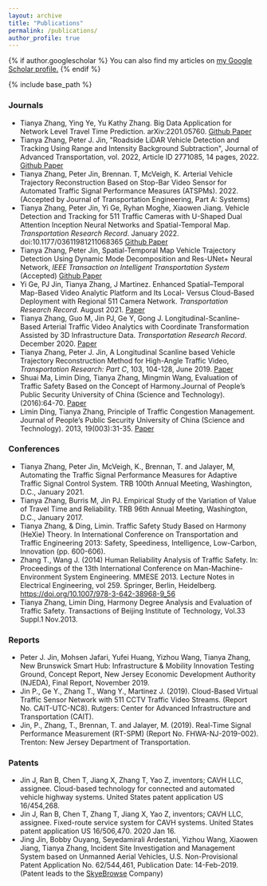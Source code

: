 ```yaml
---
layout: archive
title: "Publications"
permalink: /publications/
author_profile: true
---
```


{% if author.googlescholar %}
  You can also find my articles on <u><a href="{https://scholar.google.com/citations?user=byK6350AAAAJ&hl=e}">my Google Scholar profile</a>.</u>
{% endif %}

{% include base_path %}

<!-- {% for post in site.publications reversed %}
  {% include archive-single.html %}
{% endfor %} -->

### Journals
* Tianya Zhang, Ying Ye, Yu Kathy Zhang. Big Data Application for Network Level Travel Time Prediction. arXiv:2201.05760.
<a href="https://github.com/TeRyZh/Big-Data-Application-for-Network-Level-Travel-Time-Prediction"><i class='fab fa-github'></i> Github </a>
<a href="https://arxiv.org/abs/2201.05760"><i class='fa fa-book'></i> Paper</a>
* Tianya Zhang, Peter J. Jin, "Roadside LiDAR Vehicle Detection and Tracking Using Range and Intensity Background Subtraction", Journal of Advanced Transportation, vol. 2022, Article ID 2771085, 14 pages, 2022. 
<a href="https://github.com/TeRyZh/Roadside-LiDAR-Vehicle-Detection-and-Tracking-Background-Subtraction"><i class='fab fa-github'></i> Github </a>
<a href="https://doi.org/10.1155/2022/2771085"><i class='fa fa-book'></i> Paper</a>
* Tianya Zhang, Peter Jin, Brennan. T, McVeigh, K. Arterial Vehicle Trajectory Reconstruction Based on Stop-Bar Video Sensor for Automated Traffic Signal Performance Measures (ATSPMs). 2022. (Accepted by Journal of Transportation Engineering, Part A: Systems)
* Tianya Zhang, Peter Jin, Yi Ge, Ryhan Moghe, Xiaowen Jiang. Vehicle Detection and Tracking for 511 Traffic Cameras with U-Shaped Dual Attention Inception Neural Networks and Spatial-Temporal Map. _Transportation Research Record_. January 2022. doi:10.1177/03611981211068365
<a href="https://github.com/TeRyZh/Detection-is-Tracking-511-CCTV-Camera-Vehicle-Detection-Using-STMap-and-DAIU-Net"><i class='fab fa-github'></i> Github </a>
<a href="https://journals.sagepub.com/doi/pdf/10.1177/03611981211068365"><i class='fa fa-book'></i> Paper</a>
* Tianya Zhang, Peter Jin, Spatial-Temporal Map Vehicle Trajectory Detection Using Dynamic Mode Decomposition and Res-UNet+ Neural Network, *IEEE Transaction on Intelligent Transportation System* (Accepted) 
<a href="https://github.com/TeRyZh/Reconstruction-NGSIM-Trajectory-with-DMD-and-Res_UNet_plus"><i class='fab fa-github'></i> Github </a>
<a href="https://arxiv.org/abs/2201.04755"><i class='fa fa-book'></i> Paper</a>
* Yi Ge, PJ Jin, Tianya Zhang, J Martinez. Enhanced Spatial–Temporal Map-Based Video Analytic Platform and Its Local- Versus Cloud-Based Deployment with Regional 511 Camera Network. *Transportation Research Record*. August 2021.
<a href="https://journals.sagepub.com/doi/full/10.1177/03611981211036377"><i class='fa fa-book'></i> Paper</a>
* Tianya Zhang, Guo M, Jin PJ, Ge Y, Gong J. Longitudinal-Scanline-Based Arterial Traffic Video Analytics with Coordinate Transformation Assisted by 3D Infrastructure Data. *Transportation Research Record*. December 2020. 
<a href="https://journals.sagepub.com/doi/10.1177/0361198120971257"><i class='fa fa-book'></i> Paper</a>
* Tianya Zhang, Peter J. Jin, A Longitudinal Scanline based Vehicle Trajectory Reconstruction Method for High-Angle Traffic Video, *Transportation Research: Part C*, 103, 104-128, June 2019.
<a href="https://www.sciencedirect.com/science/article/pii/S0968090X18312440"><i class='fa fa-book'></i> Paper</a>
* Shuai Ma, Limin Ding, Tianya Zhang, Mingmin Wang, Evaluation of Traffic Safety Based on the Concept of Harmony.Journal of People’s Public Security University of China (Science and Technology). (2016):64-70. 
<a href="http://www.cnki.com.cn/Article/CJFDTotal-GOAN201602015.htm"><i class='fa fa-book'></i> Paper</a>
* Limin Ding, Tianya Zhang, Principle of Traffic Congestion Management. Journal of People’s Public Security University of China (Science and Technology). 2013, 19(003):31-35.
<a href="http://www.cnki.com.cn/Article/CJFDTotal-GOAN201303007.htm"><i class='fa fa-book'></i> Paper</a>


### Conferences
* Tianya Zhang, Peter Jin, McVeigh, K., Brennan, T. and Jalayer, M, Automating the Traffic Signal Performance Measures for Adaptive Traffic Signal Control System. TRB 100th Annual Meeting, Washington, D.C., January 2021.
* Tianya Zhang, Burris M, Jin PJ. Empirical Study of the Variation of Value of Travel Time and Reliability. TRB 96th Annual Meeting, Washington, D.C., January 2017.
* Tianya Zhang, & Ding, Limin. Traffic Safety Study Based on Harmony (HeXie) Theory. In International Conference on Transportation and Traffic Engineering 2013: Safety, Speediness, Intelligence, Low-Carbon, Innovation (pp. 600-606). 
* Zhang T., Wang J. (2014) Human Reliability Analysis of Traffic Safety. In: Proceedings of the 13th International Conference on Man-Machine-Environment System Engineering. MMESE 2013. Lecture Notes in Electrical Engineering, vol 259. Springer, Berlin, Heidelberg. https://doi.org/10.1007/978-3-642-38968-9_56
* Tianya Zhang, Limin Ding, Harmony Degree Analysis and Evaluation of Traffic Safety. Transactions of Beijing Institute of Technology, Vol.33 Suppl.1 Nov.2013. 

### Reports
* Peter J. Jin, Mohsen Jafari, Yufei Huang, Yizhou Wang, Tianya Zhang, New Brunswick Smart Hub: Infrastructure & Mobility Innovation Testing Ground, Concept Report, New Jersey Economic Development Authority (NJEDA), Final Report, November 2019.
* Jin P., Ge Y., Zhang T., Wang Y., Martinez J. (2019). Cloud-Based Virtual Traffic Sensor Network with 511 CCTV Traffic Video Streams. (Report No. CAIT-UTC-NC8). Rutgers: Center for Advanced Infrastructure and Transportation (CAIT). 
* Jin, P., Zhang, T., Brennan, T. and Jalayer, M. (2019). Real-Time Signal Performance Measurement (RT-SPM) (Report No. FHWA-NJ-2019-002). Trenton: New Jersey Department of Transportation. 

### Patents
* Jin J, Ran B, Chen T, Jiang X, Zhang T, Yao Z, inventors; CAVH LLC, assignee. Cloud-based technology for connected and automated vehicle highway systems. United States patent application US 16/454,268.
* Jin J, Ran B, Chen T, Zhang T, Jiang X, Yao Z, inventors; CAVH LLC, assignee. Fixed-route service system for CAVH systems. United States patent application US 16/506,470. 2020 Jan 16.
* Jing Jin, Bobby Ouyang, Seyedamirali Ardestani, Yizhou Wang, Xiaowen Jiang, Tianya Zhang, Incident Site Investigation and Management System based on Unmanned Aerial Vehicles, U.S. Non-Provisional Patent Application No. 62/544,461, Publication Date: 14-Feb-2019. (Patent leads to the [SkyeBrowse](https://www.skyebrowse.com/) Company)
